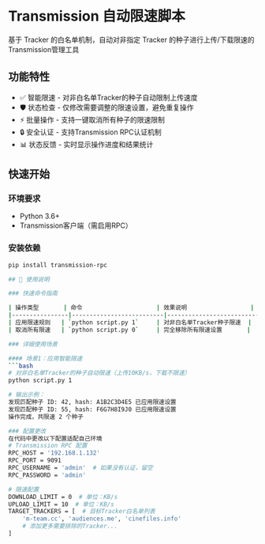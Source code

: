 # Transmission 自动限速脚本

基于 Tracker 的白名单机制，自动对非指定 Tracker 的种子进行上传/下载限速的Transmission管理工具

## 功能特性

- ✅ 智能限速 - 对非白名单Tracker的种子自动限制上传速度
- 🛡️ 状态检查 - 仅修改需要调整的限速设置，避免重复操作
- ⚡ 批量操作 - 支持一键取消所有种子的限速限制
- 🔒 安全认证 - 支持Transmission RPC认证机制
- 📊 状态反馈 - 实时显示操作进度和结果统计

## 快速开始

### 环境要求

- Python 3.6+
- Transmission客户端（需启用RPC）

### 安装依赖

```bash
pip install transmission-rpc

## 🚀 使用说明

### 快速命令指南

| 操作类型       | 命令                     | 效果说明                  |
|----------------|--------------------------|--------------------------|
| 应用限速规则   | `python script.py 1`     | 对非白名单Tracker种子限速  |
| 取消所有限速   | `python script.py 0`     | 完全移除所有限速设置       |

### 详细使用场景

#### 场景1：应用智能限速
```bash
# 对非白名单Tracker的种子自动限速（上传10KB/s，下载不限速）
python script.py 1

# 输出示例：
发现匹配种子 ID: 42, hash: A1B2C3D4E5 已应用限速设置
发现匹配种子 ID: 55, hash: F6G7H8I9J0 已应用限速设置
操作完成，共限速 2 个种子

### 配置更改
在代码中更改以下配置适配自己环境
# Transmission RPC 配置
RPC_HOST = '192.168.1.132'
RPC_PORT = 9091
RPC_USERNAME = 'admin'  # 如果没有认证，留空
RPC_PASSWORD = 'admin'

# 限速配置
DOWNLOAD_LIMIT = 0  # 单位：KB/s
UPLOAD_LIMIT = 10  # 单位：KB/s
TARGET_TRACKERS = [  # 目标Tracker白名单列表
    'm-team.cc', 'audiences.me', 'cinefiles.info'
    # 添加更多需要排除的Tracker...
]